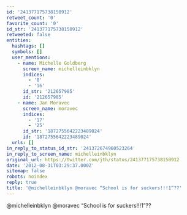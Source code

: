 ```yaml
---
id: '241377175738150912'
retweet_count: '0'
favorite_count: '0'
id_str: '241377175738150912'
retweeted: false
entities:
  hashtags: []
  symbols: []
  user_mentions:
    - name: Michelle Goldberg
      screen_name: michelleinbklyn
      indices:
        - '0'
        - '16'
      id_str: '212657985'
      id: '212657985'
    - name: Jan Moravec
      screen_name: moravec
      indices:
        - '17'
        - '25'
      id_str: '1872755642223489024'
      id: '1872755642223489024'
  urls: []
in_reply_to_status_id_str: '241372674960523264'
in_reply_to_screen_name: michelleinbklyn
original_url: https://twitter.com/jth/status/241377175738150912
date: '2012-08-31T03:29:37.000Z'
sitemap: false
robots: noindex
reply: true
title: '@michelleinbklyn @moravec “School is for suckers!!!1”??'
---
```


@michelleinbklyn @moravec “School is for suckers!!!1”??